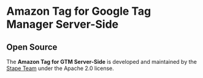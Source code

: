 # Amazon Tag for Google Tag Manager Server-Side

## Open Source

The **Amazon Tag for GTM Server-Side** is developed and maintained by the [Stape Team](https://stape.io/) under the Apache 2.0 license.

